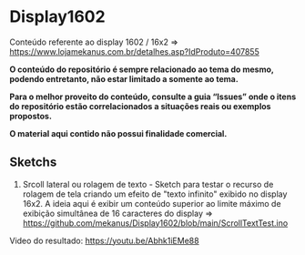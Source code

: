 # Display1602
Conteúdo referente ao display 1602 / 16x2 => https://www.lojamekanus.com.br/detalhes.asp?IdProduto=407855

**O conteúdo do repositório é sempre relacionado ao tema do mesmo, podendo entretanto, não estar limitado a somente ao tema.**

**Para o melhor proveito do conteúdo, consulte a guia “Issues” onde o itens do repositório estão correlacionados a situações reais ou exemplos propostos.**

**O material aqui contido não possui finalidade comercial.**

## Sketchs

 1) Srcoll lateral ou rolagem de texto - Sketch para testar o recurso de rolagem de tela criando um efeito de "texto infinito" exibido no display 16x2. A ideia aqui é exibir um conteúdo superior ao limite máximo de exibição simultânea de 16 caracteres do display => https://github.com/mekanus/Display1602/blob/main/ScrollTextTest.ino
 
  Video do resultado: https://youtu.be/Abhk1iEMe88
